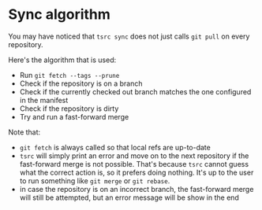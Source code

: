 # Sync algorithm

You may have noticed that `tsrc sync` does not just calls `git pull` on every repository.

Here's the algorithm that is used:


* Run `git fetch --tags --prune`
* Check if the repository is on a branch
* Check if the currently checked out branch matches the one configured in
  the manifest
* Check if the repository is dirty
* Try and run a fast-forward merge

Note that:

* `git fetch` is always called so that local refs are up-to-date
* `tsrc` will simply print an error and move on to the next repository if the
  fast-forward merge is not possible. That's because `tsrc` cannot guess
  what the correct action is, so it prefers doing nothing. It's up
  to the user to run something like `git merge` or `git rebase`.
* in case the repository is on an incorrect branch, the fast-forward merge will
  still be attempted, but an error message will be show in the end

